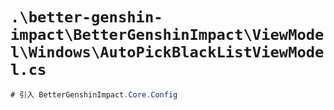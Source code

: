 # `.\better-genshin-impact\BetterGenshinImpact\ViewModel\Windows\AutoPickBlackListViewModel.cs`

```cs
# 引入 BetterGenshinImpact.Core.Config
```